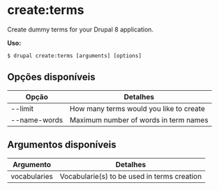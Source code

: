 # create:terms
Create dummy terms for your Drupal 8 application.

**Uso:**
```
$ drupal create:terms [arguments] [options] 
```

## Opções disponíveis
Opção | Detalhes
-------|-------------
--limit | How many terms would you like to create
--name-words | Maximum number of words in term names

## Argumentos disponíveis
Argumento | Detalhes
---------|-------------
vocabularies | Vocabularie(s) to be used in terms creation
